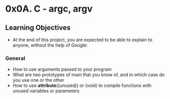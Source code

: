 # 0x0A. C - argc, argv
## Learning Objectives
* At the end of this project, you are expected to be able to explain to anyone, without the help of Google:
### General
* How to use arguments passed to your program
* What are two prototypes of main that you know of, and in which case do you use one or the other
* How to use __attribute__((unused)) or (void) to compile functions with unused variables or parameters